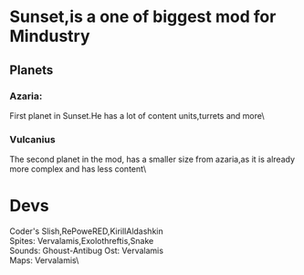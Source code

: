 # Sunset,is a one of biggest mod for Mindustry

## Planets

### Azaria:
First planet in Sunset.He has a lot of content units,turrets and more\

### Vulcanius 
The second planet in the mod, has a smaller size from azaria,as it is already more complex and has less content\



# Devs
Coder's Slish,RePoweRED,KirillAldashkin\
Spites: Vervalamis,Exolothreftis,Snake\
Sounds: Ghoust-Antibug
Ost: Vervalamis\
Maps: Vervalamis\
